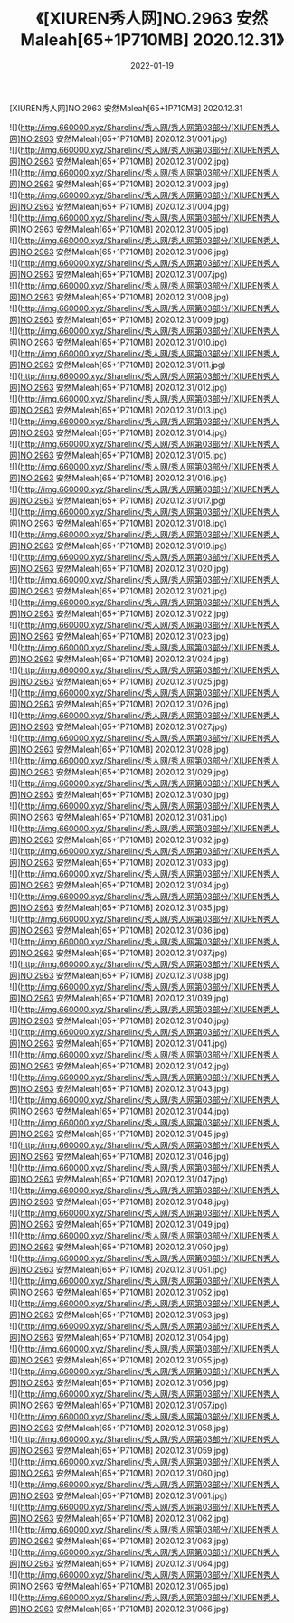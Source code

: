 ﻿---
layout: post
title:  《[XIUREN秀人网]NO.2963 安然Maleah[65+1P710MB] 2020.12.31》
date:   2022-01-19
img: http://img.660000.xyz/Sharelink/秀人网/秀人网第03部分/[XIUREN秀人网]NO.2963 安然Maleah[65+1P710MB] 2020.12.31/000.jpg
categories: [美女, 清纯, 唯美]
---

[XIUREN秀人网]NO.2963 安然Maleah[65+1P710MB] 2020.12.31

 ![](http://img.660000.xyz/Sharelink/秀人网/秀人网第03部分/[XIUREN秀人网]NO.2963 安然Maleah[65+1P710MB] 2020.12.31/001.jpg) <br>![](http://img.660000.xyz/Sharelink/秀人网/秀人网第03部分/[XIUREN秀人网]NO.2963 安然Maleah[65+1P710MB] 2020.12.31/002.jpg) <br>![](http://img.660000.xyz/Sharelink/秀人网/秀人网第03部分/[XIUREN秀人网]NO.2963 安然Maleah[65+1P710MB] 2020.12.31/003.jpg) <br>![](http://img.660000.xyz/Sharelink/秀人网/秀人网第03部分/[XIUREN秀人网]NO.2963 安然Maleah[65+1P710MB] 2020.12.31/004.jpg) <br>![](http://img.660000.xyz/Sharelink/秀人网/秀人网第03部分/[XIUREN秀人网]NO.2963 安然Maleah[65+1P710MB] 2020.12.31/005.jpg) <br>![](http://img.660000.xyz/Sharelink/秀人网/秀人网第03部分/[XIUREN秀人网]NO.2963 安然Maleah[65+1P710MB] 2020.12.31/006.jpg) <br>![](http://img.660000.xyz/Sharelink/秀人网/秀人网第03部分/[XIUREN秀人网]NO.2963 安然Maleah[65+1P710MB] 2020.12.31/007.jpg) <br>![](http://img.660000.xyz/Sharelink/秀人网/秀人网第03部分/[XIUREN秀人网]NO.2963 安然Maleah[65+1P710MB] 2020.12.31/008.jpg) <br>![](http://img.660000.xyz/Sharelink/秀人网/秀人网第03部分/[XIUREN秀人网]NO.2963 安然Maleah[65+1P710MB] 2020.12.31/009.jpg) <br>![](http://img.660000.xyz/Sharelink/秀人网/秀人网第03部分/[XIUREN秀人网]NO.2963 安然Maleah[65+1P710MB] 2020.12.31/010.jpg) <br>![](http://img.660000.xyz/Sharelink/秀人网/秀人网第03部分/[XIUREN秀人网]NO.2963 安然Maleah[65+1P710MB] 2020.12.31/011.jpg) <br>![](http://img.660000.xyz/Sharelink/秀人网/秀人网第03部分/[XIUREN秀人网]NO.2963 安然Maleah[65+1P710MB] 2020.12.31/012.jpg) <br>![](http://img.660000.xyz/Sharelink/秀人网/秀人网第03部分/[XIUREN秀人网]NO.2963 安然Maleah[65+1P710MB] 2020.12.31/013.jpg) <br>![](http://img.660000.xyz/Sharelink/秀人网/秀人网第03部分/[XIUREN秀人网]NO.2963 安然Maleah[65+1P710MB] 2020.12.31/014.jpg) <br>![](http://img.660000.xyz/Sharelink/秀人网/秀人网第03部分/[XIUREN秀人网]NO.2963 安然Maleah[65+1P710MB] 2020.12.31/015.jpg) <br>![](http://img.660000.xyz/Sharelink/秀人网/秀人网第03部分/[XIUREN秀人网]NO.2963 安然Maleah[65+1P710MB] 2020.12.31/016.jpg) <br>![](http://img.660000.xyz/Sharelink/秀人网/秀人网第03部分/[XIUREN秀人网]NO.2963 安然Maleah[65+1P710MB] 2020.12.31/017.jpg) <br>![](http://img.660000.xyz/Sharelink/秀人网/秀人网第03部分/[XIUREN秀人网]NO.2963 安然Maleah[65+1P710MB] 2020.12.31/018.jpg) <br>![](http://img.660000.xyz/Sharelink/秀人网/秀人网第03部分/[XIUREN秀人网]NO.2963 安然Maleah[65+1P710MB] 2020.12.31/019.jpg) <br>![](http://img.660000.xyz/Sharelink/秀人网/秀人网第03部分/[XIUREN秀人网]NO.2963 安然Maleah[65+1P710MB] 2020.12.31/020.jpg) <br>![](http://img.660000.xyz/Sharelink/秀人网/秀人网第03部分/[XIUREN秀人网]NO.2963 安然Maleah[65+1P710MB] 2020.12.31/021.jpg) <br>![](http://img.660000.xyz/Sharelink/秀人网/秀人网第03部分/[XIUREN秀人网]NO.2963 安然Maleah[65+1P710MB] 2020.12.31/022.jpg) <br>![](http://img.660000.xyz/Sharelink/秀人网/秀人网第03部分/[XIUREN秀人网]NO.2963 安然Maleah[65+1P710MB] 2020.12.31/023.jpg) <br>![](http://img.660000.xyz/Sharelink/秀人网/秀人网第03部分/[XIUREN秀人网]NO.2963 安然Maleah[65+1P710MB] 2020.12.31/024.jpg) <br>![](http://img.660000.xyz/Sharelink/秀人网/秀人网第03部分/[XIUREN秀人网]NO.2963 安然Maleah[65+1P710MB] 2020.12.31/025.jpg) <br>![](http://img.660000.xyz/Sharelink/秀人网/秀人网第03部分/[XIUREN秀人网]NO.2963 安然Maleah[65+1P710MB] 2020.12.31/026.jpg) <br>![](http://img.660000.xyz/Sharelink/秀人网/秀人网第03部分/[XIUREN秀人网]NO.2963 安然Maleah[65+1P710MB] 2020.12.31/027.jpg) <br>![](http://img.660000.xyz/Sharelink/秀人网/秀人网第03部分/[XIUREN秀人网]NO.2963 安然Maleah[65+1P710MB] 2020.12.31/028.jpg) <br>![](http://img.660000.xyz/Sharelink/秀人网/秀人网第03部分/[XIUREN秀人网]NO.2963 安然Maleah[65+1P710MB] 2020.12.31/029.jpg) <br>![](http://img.660000.xyz/Sharelink/秀人网/秀人网第03部分/[XIUREN秀人网]NO.2963 安然Maleah[65+1P710MB] 2020.12.31/030.jpg) <br>![](http://img.660000.xyz/Sharelink/秀人网/秀人网第03部分/[XIUREN秀人网]NO.2963 安然Maleah[65+1P710MB] 2020.12.31/031.jpg) <br>![](http://img.660000.xyz/Sharelink/秀人网/秀人网第03部分/[XIUREN秀人网]NO.2963 安然Maleah[65+1P710MB] 2020.12.31/032.jpg) <br>![](http://img.660000.xyz/Sharelink/秀人网/秀人网第03部分/[XIUREN秀人网]NO.2963 安然Maleah[65+1P710MB] 2020.12.31/033.jpg) <br>![](http://img.660000.xyz/Sharelink/秀人网/秀人网第03部分/[XIUREN秀人网]NO.2963 安然Maleah[65+1P710MB] 2020.12.31/034.jpg) <br>![](http://img.660000.xyz/Sharelink/秀人网/秀人网第03部分/[XIUREN秀人网]NO.2963 安然Maleah[65+1P710MB] 2020.12.31/035.jpg) <br>![](http://img.660000.xyz/Sharelink/秀人网/秀人网第03部分/[XIUREN秀人网]NO.2963 安然Maleah[65+1P710MB] 2020.12.31/036.jpg) <br>![](http://img.660000.xyz/Sharelink/秀人网/秀人网第03部分/[XIUREN秀人网]NO.2963 安然Maleah[65+1P710MB] 2020.12.31/037.jpg) <br>![](http://img.660000.xyz/Sharelink/秀人网/秀人网第03部分/[XIUREN秀人网]NO.2963 安然Maleah[65+1P710MB] 2020.12.31/038.jpg) <br>![](http://img.660000.xyz/Sharelink/秀人网/秀人网第03部分/[XIUREN秀人网]NO.2963 安然Maleah[65+1P710MB] 2020.12.31/039.jpg) <br>![](http://img.660000.xyz/Sharelink/秀人网/秀人网第03部分/[XIUREN秀人网]NO.2963 安然Maleah[65+1P710MB] 2020.12.31/040.jpg) <br>![](http://img.660000.xyz/Sharelink/秀人网/秀人网第03部分/[XIUREN秀人网]NO.2963 安然Maleah[65+1P710MB] 2020.12.31/041.jpg) <br>![](http://img.660000.xyz/Sharelink/秀人网/秀人网第03部分/[XIUREN秀人网]NO.2963 安然Maleah[65+1P710MB] 2020.12.31/042.jpg) <br>![](http://img.660000.xyz/Sharelink/秀人网/秀人网第03部分/[XIUREN秀人网]NO.2963 安然Maleah[65+1P710MB] 2020.12.31/043.jpg) <br>![](http://img.660000.xyz/Sharelink/秀人网/秀人网第03部分/[XIUREN秀人网]NO.2963 安然Maleah[65+1P710MB] 2020.12.31/044.jpg) <br>![](http://img.660000.xyz/Sharelink/秀人网/秀人网第03部分/[XIUREN秀人网]NO.2963 安然Maleah[65+1P710MB] 2020.12.31/045.jpg) <br>![](http://img.660000.xyz/Sharelink/秀人网/秀人网第03部分/[XIUREN秀人网]NO.2963 安然Maleah[65+1P710MB] 2020.12.31/046.jpg) <br>![](http://img.660000.xyz/Sharelink/秀人网/秀人网第03部分/[XIUREN秀人网]NO.2963 安然Maleah[65+1P710MB] 2020.12.31/047.jpg) <br>![](http://img.660000.xyz/Sharelink/秀人网/秀人网第03部分/[XIUREN秀人网]NO.2963 安然Maleah[65+1P710MB] 2020.12.31/048.jpg) <br>![](http://img.660000.xyz/Sharelink/秀人网/秀人网第03部分/[XIUREN秀人网]NO.2963 安然Maleah[65+1P710MB] 2020.12.31/049.jpg) <br>![](http://img.660000.xyz/Sharelink/秀人网/秀人网第03部分/[XIUREN秀人网]NO.2963 安然Maleah[65+1P710MB] 2020.12.31/050.jpg) <br>![](http://img.660000.xyz/Sharelink/秀人网/秀人网第03部分/[XIUREN秀人网]NO.2963 安然Maleah[65+1P710MB] 2020.12.31/051.jpg) <br>![](http://img.660000.xyz/Sharelink/秀人网/秀人网第03部分/[XIUREN秀人网]NO.2963 安然Maleah[65+1P710MB] 2020.12.31/052.jpg) <br>![](http://img.660000.xyz/Sharelink/秀人网/秀人网第03部分/[XIUREN秀人网]NO.2963 安然Maleah[65+1P710MB] 2020.12.31/053.jpg) <br>![](http://img.660000.xyz/Sharelink/秀人网/秀人网第03部分/[XIUREN秀人网]NO.2963 安然Maleah[65+1P710MB] 2020.12.31/054.jpg) <br>![](http://img.660000.xyz/Sharelink/秀人网/秀人网第03部分/[XIUREN秀人网]NO.2963 安然Maleah[65+1P710MB] 2020.12.31/055.jpg) <br>![](http://img.660000.xyz/Sharelink/秀人网/秀人网第03部分/[XIUREN秀人网]NO.2963 安然Maleah[65+1P710MB] 2020.12.31/056.jpg) <br>![](http://img.660000.xyz/Sharelink/秀人网/秀人网第03部分/[XIUREN秀人网]NO.2963 安然Maleah[65+1P710MB] 2020.12.31/057.jpg) <br>![](http://img.660000.xyz/Sharelink/秀人网/秀人网第03部分/[XIUREN秀人网]NO.2963 安然Maleah[65+1P710MB] 2020.12.31/058.jpg) <br>![](http://img.660000.xyz/Sharelink/秀人网/秀人网第03部分/[XIUREN秀人网]NO.2963 安然Maleah[65+1P710MB] 2020.12.31/059.jpg) <br>![](http://img.660000.xyz/Sharelink/秀人网/秀人网第03部分/[XIUREN秀人网]NO.2963 安然Maleah[65+1P710MB] 2020.12.31/060.jpg) <br>![](http://img.660000.xyz/Sharelink/秀人网/秀人网第03部分/[XIUREN秀人网]NO.2963 安然Maleah[65+1P710MB] 2020.12.31/061.jpg) <br>![](http://img.660000.xyz/Sharelink/秀人网/秀人网第03部分/[XIUREN秀人网]NO.2963 安然Maleah[65+1P710MB] 2020.12.31/062.jpg) <br>![](http://img.660000.xyz/Sharelink/秀人网/秀人网第03部分/[XIUREN秀人网]NO.2963 安然Maleah[65+1P710MB] 2020.12.31/063.jpg) <br>![](http://img.660000.xyz/Sharelink/秀人网/秀人网第03部分/[XIUREN秀人网]NO.2963 安然Maleah[65+1P710MB] 2020.12.31/064.jpg) <br>![](http://img.660000.xyz/Sharelink/秀人网/秀人网第03部分/[XIUREN秀人网]NO.2963 安然Maleah[65+1P710MB] 2020.12.31/065.jpg) <br>![](http://img.660000.xyz/Sharelink/秀人网/秀人网第03部分/[XIUREN秀人网]NO.2963 安然Maleah[65+1P710MB] 2020.12.31/066.jpg) <br>